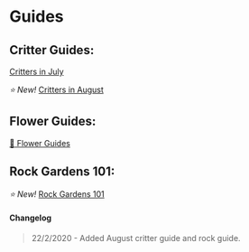 # Guides
## Critter Guides:
[Critters in July](https://cestislife.github.io/critters_july)

*⭐ New!* 
[Critters in August](https://cestislife.github.io/critters_august)

## Flower Guides:
[🌹 Flower Guides](https://cestislife.github.io/flower_guides)

## Rock Gardens 101:
*⭐ New!* 
[Rock Gardens 101](https://cestislife.github.io/rock_guide)

#### Changelog
> 22/2/2020 - Added August critter guide and rock guide.
